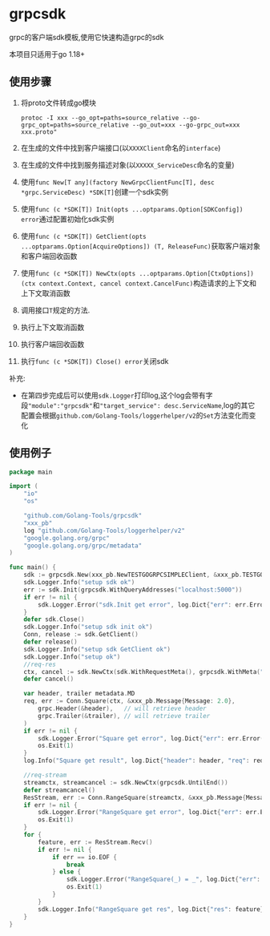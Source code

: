 # grpcsdk

grpc的客户端sdk模板,使用它快速构造grpc的sdk

本项目只适用于go 1.18+

## 使用步骤

1. 将proto文件转成go模块

    `protoc -I xxx --go_opt=paths=source_relative --go-grpc_opt=paths=source_relative --go_out=xxx --go-grpc_out=xxx xxx.proto"`

2. 在生成的文件中找到客户端接口(以`XXXXClient`命名的`interface`)
3. 在生成的文件中找到服务描述对象(以`XXXXX_ServiceDesc`命名的变量)
4. 使用`func New[T any](factory NewGrpcClientFunc[T], desc *grpc.ServiceDesc) *SDK[T]`创建一个sdk实例
5. 使用`func (c *SDK[T]) Init(opts ...optparams.Option[SDKConfig]) error`通过配置初始化sdk实例
6. 使用`func (c *SDK[T]) GetClient(opts ...optparams.Option[AcquireOptions]) (T, ReleaseFunc)`获取客户端对象和客户端回收函数
7. 使用`func (c *SDK[T]) NewCtx(opts ...optparams.Option[CtxOptions]) (ctx context.Context, cancel context.CancelFunc)`构造请求的上下文和上下文取消函数
8. 调用接口`T`规定的方法.
9. 执行上下文取消函数
10. 执行客户端回收函数
11. 执行`func (c *SDK[T]) Close() error`关闭sdk

补充:

+ 在第四步完成后可以使用`sdk.Logger`打印log,这个log会带有字段`"module":"grpcsdk"`和`"target_service": desc.ServiceName`,log的其它配置会根据`github.com/Golang-Tools/loggerhelper/v2`的`Set`方法变化而变化

## 使用例子

```go
package main

import (
    "io"
    "os"

    "github.com/Golang-Tools/grpcsdk"
    "xxx_pb"
    log "github.com/Golang-Tools/loggerhelper/v2"
    "google.golang.org/grpc"
    "google.golang.org/grpc/metadata"
)

func main() {
    sdk := grpcsdk.New(xxx_pb.NewTESTGOGRPCSIMPLEClient, &xxx_pb.TESTGOGRPCSIMPLE_ServiceDesc)
    sdk.Logger.Info("setup sdk ok")
    err := sdk.Init(grpcsdk.WithQueryAddresses("localhost:5000"))
    if err != nil {
        sdk.Logger.Error("sdk.Init get error", log.Dict{"err": err.Error()})
    }
    defer sdk.Close()
    sdk.Logger.Info("setup sdk init ok")
    Conn, release := sdk.GetClient()
    defer release()
    sdk.Logger.Info("setup sdk GetClient ok")
    sdk.Logger.Info("setup ok")
    //req-res
    ctx, cancel := sdk.NewCtx(sdk.WithRequestMeta(), grpcsdk.WithMeta("a", "1"), grpcsdk.WithMeta("b", "2"))
    defer cancel()

    var header, trailer metadata.MD
    req, err := Conn.Square(ctx, &xxx_pb.Message{Message: 2.0},
        grpc.Header(&header),   // will retrieve header
        grpc.Trailer(&trailer), // will retrieve trailer
    )
    if err != nil {
        sdk.Logger.Error("Square get error", log.Dict{"err": err.Error()})
        os.Exit(1)
    }
    log.Info("Square get result", log.Dict{"header": header, "req": req, "trailer": trailer})

    //req-stream
    streamctx, streamcancel := sdk.NewCtx(grpcsdk.UntilEnd())
    defer streamcancel()
    ResStream, err := Conn.RangeSquare(streamctx, &xxx_pb.Message{Message: 4.0})
    if err != nil {
        sdk.Logger.Error("RangeSquare get error", log.Dict{"err": err.Error()})
        os.Exit(1)
    }
    for {
        feature, err := ResStream.Recv()
        if err != nil {
            if err == io.EOF {
                break
            } else {
                sdk.Logger.Error("RangeSquare(_) = _", log.Dict{"err": err.Error()})
                os.Exit(1)
            }
        }
        sdk.Logger.Info("RangeSquare get res", log.Dict{"res": feature})
    }
}
```